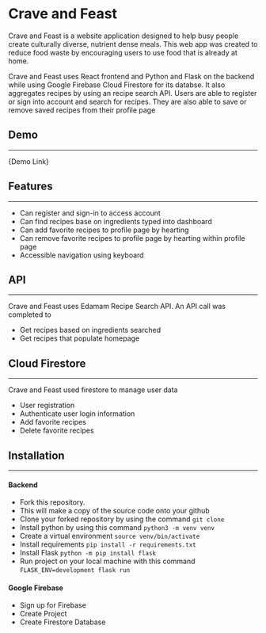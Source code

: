 # Crave and Feast

Crave and Feast is a website application designed to help busy people create culturally diverse, nutrient dense meals. This web app was created to reduce food waste by encouraging users to use food that is already at home. 

Crave and Feast uses React frontend and Python and Flask on the backend while using Google Firebase Cloud Firestore for its databse. It also aggregates recipes by using an recipe search API. Users are able to register or sign into account and search for recipes. They are also able to save or remove saved recipes from their profile page

## Demo
***
{Demo Link}

## Features
***
* Can register and sign-in to access account
* Can find recipes base on ingredients typed into dashboard
* Can add favorite recipes to profile page by hearting
* Can remove favorite recipes to profile page by hearting within profile page
* Accessible navigation using keyboard

## API
***

Crave and Feast uses Edamam Recipe Search API. An API call was completed to 
* Get recipes based on ingredients searched
* Get recipes that populate homepage

## Cloud Firestore
***

Crave and Feast used firestore to manage user data
* User registration
* Authenticate user login information
* Add favorite recipes
* Delete favorite recipes


## Installation
***
#### Backend
* Fork this repository. 
* This will make a copy of the source code onto your github
* Clone your forked repository by using the command 
```git clone```
* Install python by using this command
  `python3 -m venv venv`
* Create a virtual environment
  `source venv/bin/activate`
* Install requirements
  `pip install -r requirements.txt`
* Install Flask
  `python -m pip install flask`
* Run project on your local machine with this command
  `FLASK_ENV=development flask run`

#### Google Firebase
* Sign up for Firebase
* Create Project
* Create Firestore Database


